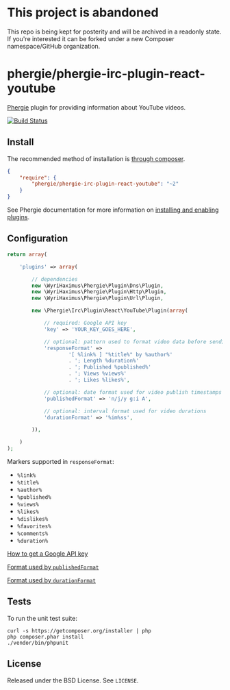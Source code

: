 # This project is abandoned

This repo is being kept for posterity and will be archived in a readonly state. 
If you're interested it can be forked under a new Composer namespace/GitHub organization.

# phergie/phergie-irc-plugin-react-youtube

[Phergie](http://github.com/phergie/phergie-irc-bot-react/) plugin for providing information about YouTube videos.

[![Build Status](https://secure.travis-ci.org/phergie/phergie-irc-plugin-react-youtube.png?branch=master)](http://travis-ci.org/phergie/phergie-irc-plugin-react-youtube)

## Install

The recommended method of installation is [through composer](http://getcomposer.org).

```JSON
{
    "require": {
        "phergie/phergie-irc-plugin-react-youtube": "~2"
    }
}
```

See Phergie documentation for more information on
[installing and enabling plugins](https://github.com/phergie/phergie-irc-bot-react/wiki/Usage#plugins).

## Configuration

```php
return array(

    'plugins' => array(

        // dependencies
        new \WyriHaximus\Phergie\Plugin\Dns\Plugin,
        new \WyriHaximus\Phergie\Plugin\Http\Plugin,
        new \WyriHaximus\Phergie\Plugin\Url\Plugin,

        new \Phergie\Irc\Plugin\React\YouTube\Plugin(array(

            // required: Google API key
            'key' => 'YOUR_KEY_GOES_HERE',

            // optional: pattern used to format video data before sending it
            'responseFormat' =>
                    '[ %link% ] "%title%" by %author%'
                    . '; Length %duration%'
                    . '; Published %published%'
                    . '; Views %views%'
                    . '; Likes %likes%',

            // optional: date format used for video publish timestamps
            'publishedFormat' => 'n/j/y g:i A',

            // optional: interval format used for video durations
            'durationFormat' => '%im%ss',

        )),

    )
);
```

Markers supported in `responseFormat`:
* `%link%`
* `%title%`
* `%author%`
* `%published%`
* `%views%`
* `%likes%`
* `%dislikes%`
* `%favorites%`
* `%comments%`
* `%duration%`

[How to get a Google API key](https://developers.google.com/youtube/v3/getting-started#before-you-start)

[Format used by `publishedFormat`](http://php.net/manual/en/function.date.php#refsect1-function.date-parameters)

[Format used by `durationFormat`](http://php.net/manual/en/dateinterval.format.php#refsect1-dateinterval.format-parameters)

## Tests

To run the unit test suite:

```
curl -s https://getcomposer.org/installer | php
php composer.phar install
./vendor/bin/phpunit
```

## License

Released under the BSD License. See `LICENSE`.
